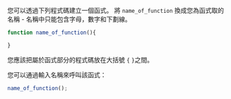 您可以透過下列程式碼建立一個函式。 將 `name_of_function` 換成您為函式取的名稱 - 名稱中只能包含字母，數字和下劃線。

```javascript
function name_of_function(){

}
```

您應該把屬於函式部分的程式碼放在大括號 `{` `}`之間。

您可以通過輸入名稱來呼叫該函式：

```javascript
name_of_function();
```